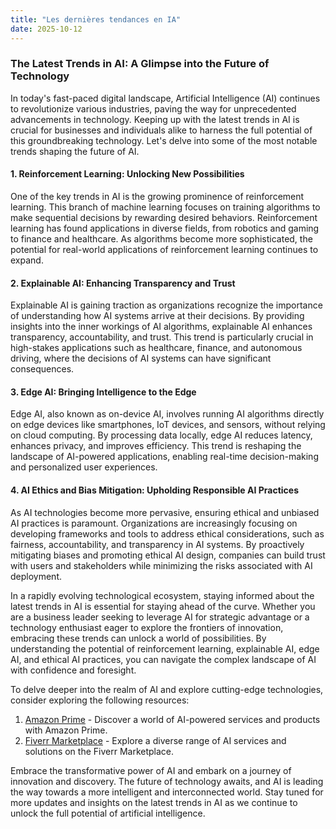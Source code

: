 ```yaml
---
title: "Les dernières tendances en IA"
date: 2025-10-12
---
```


### **The Latest Trends in AI: A Glimpse into the Future of Technology**

In today's fast-paced digital landscape, Artificial Intelligence (AI) continues to revolutionize various industries, paving the way for unprecedented advancements in technology. Keeping up with the latest trends in AI is crucial for businesses and individuals alike to harness the full potential of this groundbreaking technology. Let's delve into some of the most notable trends shaping the future of AI.

#### **1. Reinforcement Learning: Unlocking New Possibilities**

One of the key trends in AI is the growing prominence of reinforcement learning. This branch of machine learning focuses on training algorithms to make sequential decisions by rewarding desired behaviors. Reinforcement learning has found applications in diverse fields, from robotics and gaming to finance and healthcare. As algorithms become more sophisticated, the potential for real-world applications of reinforcement learning continues to expand.

#### **2. Explainable AI: Enhancing Transparency and Trust**

Explainable AI is gaining traction as organizations recognize the importance of understanding how AI systems arrive at their decisions. By providing insights into the inner workings of AI algorithms, explainable AI enhances transparency, accountability, and trust. This trend is particularly crucial in high-stakes applications such as healthcare, finance, and autonomous driving, where the decisions of AI systems can have significant consequences.

#### **3. Edge AI: Bringing Intelligence to the Edge**

Edge AI, also known as on-device AI, involves running AI algorithms directly on edge devices like smartphones, IoT devices, and sensors, without relying on cloud computing. By processing data locally, edge AI reduces latency, enhances privacy, and improves efficiency. This trend is reshaping the landscape of AI-powered applications, enabling real-time decision-making and personalized user experiences.

#### **4. AI Ethics and Bias Mitigation: Upholding Responsible AI Practices**

As AI technologies become more pervasive, ensuring ethical and unbiased AI practices is paramount. Organizations are increasingly focusing on developing frameworks and tools to address ethical considerations, such as fairness, accountability, and transparency in AI systems. By proactively mitigating biases and promoting ethical AI design, companies can build trust with users and stakeholders while minimizing the risks associated with AI deployment.

In a rapidly evolving technological ecosystem, staying informed about the latest trends in AI is essential for staying ahead of the curve. Whether you are a business leader seeking to leverage AI for strategic advantage or a technology enthusiast eager to explore the frontiers of innovation, embracing these trends can unlock a world of possibilities. By understanding the potential of reinforcement learning, explainable AI, edge AI, and ethical AI practices, you can navigate the complex landscape of AI with confidence and foresight.

To delve deeper into the realm of AI and explore cutting-edge technologies, consider exploring the following resources:

1. [Amazon Prime](https://www.amazon.fr/amazonprime?_encoding=UTF8&primeCampaignId=prime_assoc_ft&tag=zenzen0d-21France) - Discover a world of AI-powered services and products with Amazon Prime.
2. [Fiverr Marketplace](https://go.fiverr.com/visit/?bta=1071918&brand=fiverrmarketplace) - Explore a diverse range of AI services and solutions on the Fiverr Marketplace.

Embrace the transformative power of AI and embark on a journey of innovation and discovery. The future of technology awaits, and AI is leading the way towards a more intelligent and interconnected world. Stay tuned for more updates and insights on the latest trends in AI as we continue to unlock the full potential of artificial intelligence.